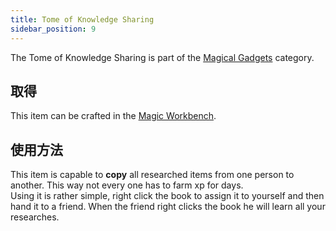 ```yaml
---
title: Tome of Knowledge Sharing
sidebar_position: 9
---
```


The Tome of Knowledge Sharing is part of the [Magical Gadgets](Magical-Gadgets.md) category.

## 取得

This item can be crafted in the [Magic Workbench](../Basic-Machines/Magic-Workbench.md).

## 使用方法

This item is capable to **copy** all researched items from one person to another. This way not every one has to farm xp for days.  
Using it is rather simple, right click the book to assign it to yourself and then hand it to a friend. When the friend right clicks the book he will learn all your researches.
